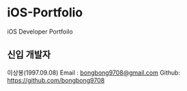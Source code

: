 # iOS-Portfolio
iOS Developer Portfoilo
## 신입 개발자
이상봉(1997.09.08)
Email : bongbong9708@gmail.com
Github: https://github.com/bongbong9708
